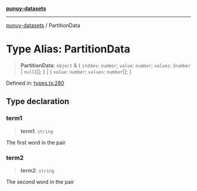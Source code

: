 [**punuy-datasets**](../README.md)

***

[punuy-datasets](../README.md) / PartitionData

# Type Alias: PartitionData

> **PartitionData**: `object` & \{ `stddev`: `number`; `value`: `number`; `values`: (`number` \| `null`)[]; \} \| \{ `value`: `number`; `values`: `number`[]; \}

Defined in: [types.ts:280](https://github.com/andrefs/punuy-datasets/blob/bad5b25f5ca3c55073a98a732d8e5b9a110a5b8a/src/lib/types.ts#L280)

## Type declaration

### term1

> **term1**: `string`

The first word in the pair

### term2

> **term2**: `string`

The second word in the pair
